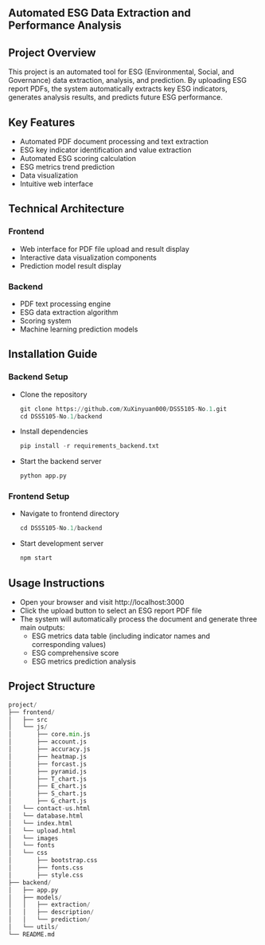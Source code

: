 ## Automated ESG Data Extraction and Performance Analysis
## Project Overview
This project is an automated tool for ESG (Environmental, Social, and Governance) data extraction, analysis, and prediction. By uploading ESG report PDFs, the system automatically extracts key ESG indicators, generates analysis results, and predicts future ESG performance.

## Key Features
- Automated PDF document processing and text extraction
- ESG key indicator identification and value extraction
- Automated ESG scoring calculation
- ESG metrics trend prediction
- Data visualization
- Intuitive web interface

## Technical Architecture
### Frontend
- Web interface for PDF file upload and result display
- Interactive data visualization components
- Prediction model result display
### Backend
- PDF text processing engine
- ESG data extraction algorithm
- Scoring system
- Machine learning prediction models

## Installation Guide
### Backend Setup
- Clone the repository
  ```python
  git clone https://github.com/XuXinyuan000/DSS5105-No.1.git
  cd DSS5105-No.1/backend
  ```
- Install dependencies
  ```python
  pip install -r requirements_backend.txt
  ```
- Start the backend server
  ```python
  python app.py
  ```
### Frontend Setup
- Navigate to frontend directory
  ```python
  cd DSS5105-No.1/backend
  ``` 
- Start development server
  ```python
  npm start
  ``` 
  
## Usage Instructions
- Open your browser and visit http://localhost:3000
- Click the upload button to select an ESG report PDF file
- The system will automatically process the document and generate three main outputs:
  - ESG metrics data table (including indicator names and corresponding values)
  - ESG comprehensive score
  - ESG metrics prediction analysis

## Project Structure
  ```python
 project/
├── frontend/
│   ├── src
│   └── js/
│       ├── core.min.js
│       ├── account.js
│       ├── accuracy.js
│       ├── heatmap.js
│       ├── forcast.js
│       ├── pyramid.js
│       ├── T_chart.js
│       ├── E_chart.js
│       ├── S_chart.js
│       ├── G_chart.js
│   └── contact-us.html
│   └── database.html
│   └── index.html
│   └── upload.html
│   └── images
│   └── fonts
│   └── css
│       ├── bootstrap.css
│       ├── fonts.css
│       ├── style.css
├── backend/
│   ├── app.py
│   ├── models/
│   │   ├── extraction/
│   │   ├── description/
│   │   └── prediction/
│   └── utils/
└── README.md
  ```
